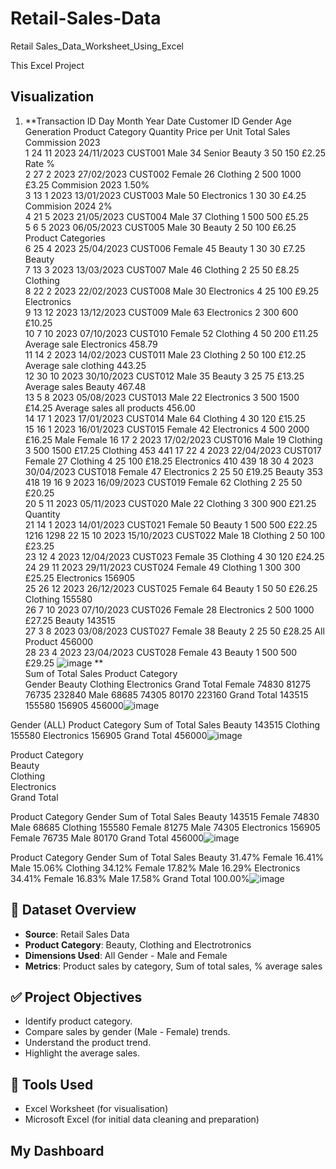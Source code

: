 # Retail-Sales-Data
Retail Sales_Data_Worksheet_Using_Excel

This Excel Project 

## Visualization 

1. **Transaction ID	Day	Month	Year	Date	Customer ID	Gender	Age	Generation	Product Category	Quantity	Price per Unit	Total Sales	Commission 2023				
1	24	11	2023	24/11/2023	CUST001	Male	34	Senior	Beauty	3	50	150	 £2.25 			Rate %	
2	27	2	2023	27/02/2023	CUST002	Female	26		Clothing	2	500	1000	 £3.25 		Commision 2023	1.50%	
3	13	1	2023	13/01/2023	CUST003	Male	50		Electronics	1	30	30	 £4.25 		Commision 2024	2%	
4	21	5	2023	21/05/2023	CUST004	Male	37		Clothing	1	500	500	 £5.25 				
5	6	5	2023	06/05/2023	CUST005	Male	30		Beauty	2	50	100	 £6.25 		Product Categories		
6	25	4	2023	25/04/2023	CUST006	Female	45		Beauty	1	30	30	 £7.25 		Beauty		
7	13	3	2023	13/03/2023	CUST007	Male	46		Clothing	2	25	50	 £8.25 		Clothing		
8	22	2	2023	22/02/2023	CUST008	Male	30		Electronics	4	25	100	 £9.25 		Electronics		
9	13	12	2023	13/12/2023	CUST009	Male	63		Electronics	2	300	600	 £10.25 				
10	7	10	2023	07/10/2023	CUST010	Female	52		Clothing	4	50	200	 £11.25 		Average sale Electronics	458.79 	
11	14	2	2023	14/02/2023	CUST011	Male	23		Clothing	2	50	100	 £12.25 		Average sale clothing	443.25 	
12	30	10	2023	30/10/2023	CUST012	Male	35		Beauty	3	25	75	 £13.25 		Average sales Beauty	467.48 	
13	5	8	2023	05/08/2023	CUST013	Male	22		Electronics	3	500	1500	 £14.25 		Average sales all products	456.00 	
14	17	1	2023	17/01/2023	CUST014	Male	64		Clothing	4	30	120	 £15.25 				
15	16	1	2023	16/01/2023	CUST015	Female	42		Electronics	4	500	2000	 £16.25 			Male	Female
16	17	2	2023	17/02/2023	CUST016	Male	19		Clothing	3	500	1500	 £17.25 		Clothing	453	441
17	22	4	2023	22/04/2023	CUST017	Female	27		Clothing	4	25	100	 £18.25 		Electronics	410	439
18	30	4	2023	30/04/2023	CUST018	Female	47		Electronics	2	25	50	 £19.25 		Beauty	353	418
19	16	9	2023	16/09/2023	CUST019	Female	62		Clothing	2	25	50	 £20.25 				
20	5	11	2023	05/11/2023	CUST020	Male	22		Clothing	3	300	900	 £21.25 			Quantity	
21	14	1	2023	14/01/2023	CUST021	Female	50		Beauty	1	500	500	 £22.25 			1216	1298
22	15	10	2023	15/10/2023	CUST022	Male	18		Clothing	2	50	100	 £23.25 				
23	12	4	2023	12/04/2023	CUST023	Female	35		Clothing	4	30	120	 £24.25 				
24	29	11	2023	29/11/2023	CUST024	Female	49		Clothing	1	300	300	 £25.25 		Electronics	156905	
25	26	12	2023	26/12/2023	CUST025	Female	64		Beauty	1	50	50	 £26.25 		Clothing	155580	
26	7	10	2023	07/10/2023	CUST026	Female	28		Electronics	2	500	1000	 £27.25 		Beauty	143515	
27	3	8	2023	03/08/2023	CUST027	Female	38		Beauty	2	25	50	 £28.25 		All  Product	456000	
28	23	4	2023	23/04/2023	CUST028	Female	43		Beauty	1	500	500	 £29.25 				![image](https://github.com/user-attachments/assets/a63dc941-d501-432c-9cce-cf0203f730d8)
**  
Sum of Total Sales	Product Category			
Gender	Beauty	Clothing	Electronics	Grand Total
Female	74830	81275	76735	232840
Male	68685	74305	80170	223160
Grand Total	143515	155580	156905	456000![image](https://github.com/user-attachments/assets/fd89bde1-9428-423a-82b4-87b71ca6ff11)

Gender	(ALL)
Product Category	Sum of Total Sales
Beauty	143515
Clothing	155580
Electronics	156905
Grand Total	456000![image](https://github.com/user-attachments/assets/c196d907-afcb-498c-9b8f-a8c77a9721c1)

Product Category		
Beauty		
Clothing		
Electronics		
Grand Total		
				
Product Category	Gender	Sum of Total Sales
Beauty		143515
	Female	74830
	Male	68685
Clothing		155580
	Female	81275
	Male	74305
Electronics		156905
	Female	76735
	Male	80170
Grand Total		456000![image](https://github.com/user-attachments/assets/2600cdd0-d3bf-439e-aee8-0915527b160e)

Product Category	Gender	Sum of Total Sales
Beauty		31.47%
	Female	16.41%
	Male	15.06%
Clothing		34.12%
	Female	17.82%
	Male	16.29%
Electronics		34.41%
	Female	16.83%
	Male	17.58%
Grand Total		100.00%![image](https://github.com/user-attachments/assets/5acc8926-d5dd-4289-8669-80187b57489a)

## 📁 Dataset Overview 

- **Source**: Retail Sales Data
- **Product Category**: Beauty, Clothing and Electrotronics
- **Dimensions Used**: All Gender - Male and Female
- **Metrics**: Product sales by category, Sum of total sales, % average sales

## ✅ Project Objectives


- Identify product category.
- Compare sales by gender (Male - Female) trends.
- Understand the product trend.
- Highlight the average sales.

## 📌 Tools Used

- Excel Worksheet (for visualisation)
- Microsoft Excel (for initial data cleaning and preparation)

## My Dashboard
